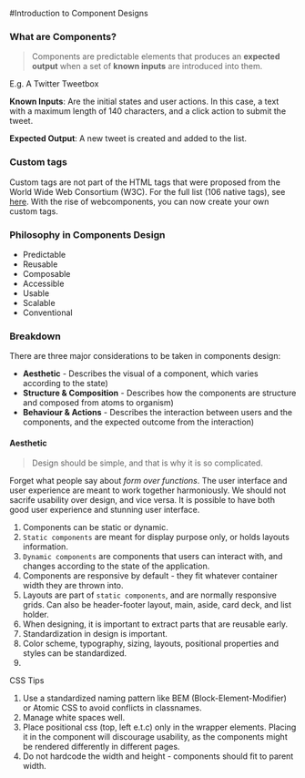 #Introduction to Component Designs

### What are Components?
> Components are predictable elements that produces an **expected output** when a set of **known inputs** are introduced into them. 

E.g. A Twitter Tweetbox

**Known Inputs**: Are the initial states and user actions. In this case, a text with a maximum length of 140 characters, and a click action to submit the tweet.

**Expected Output**: A new tweet is created and added to the list.

### Custom tags

Custom tags are not part of the HTML tags that were proposed from the World Wide Web Consortium (W3C). For the full list (106 native tags), see [here](http://www.w3schools.com/tags/ref_byfunc.asp). With the rise of webcomponents, you can now create your own custom tags.

### Philosophy in Components Design

- Predictable
- Reusable
- Composable
- Accessible
- Usable
- Scalable
- Conventional

### Breakdown

There are three major considerations to be taken in components design:
- **Aesthetic** - Describes the visual of a component, which varies according to the state)
- **Structure & Composition** - Describes how the components are structure and composed from atoms to organism)
- **Behaviour & Actions** - Describes the interaction between users and the components, and the expected outcome from the interaction)


#### Aesthetic

> Design should be simple, and that is why it is so complicated.

Forget what people say about *form over functions*. The user interface and user experience are meant to work together harmoniously. We should not sacrife usability over design, and vice versa. It is possible to have both good user experience and stunning user interface. 

1. Components can be static or dynamic.
2. `Static components` are meant for display purpose only, or holds layouts information.
3. `Dynamic components` are components that users can interact with, and changes according to the state of the application.
4. Components are responsive by default - they fit whatever container width they are thrown into.
5. Layouts are part of `static components`, and are normally responsive grids. Can also be header-footer layout, main, aside, card deck, and list holder.
6. When designing, it is important to extract parts that are reusable early.
7. Standardization in design is important.
8. Color scheme, typography, sizing, layouts, positional properties and styles can be standardized.
9. 

CSS Tips
1. Use a standardized naming pattern like BEM (Block-Element-Modifier) or Atomic CSS to avoid conflicts in classnames.
2. Manage white spaces well.
3. Place positional css (top, left e.t.c) only in the wrapper elements. Placing it in the component will discourage usability, as the components might be rendered differently in different pages.
4. Do not hardcode the width and height - components should fit to parent width.


